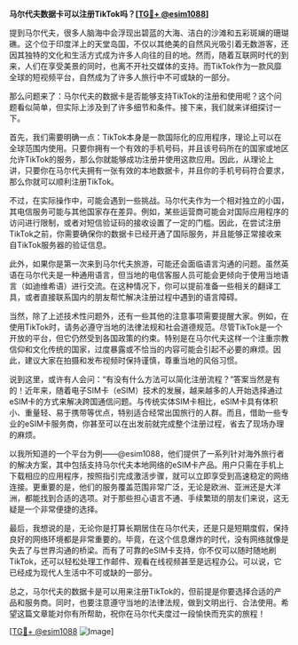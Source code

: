 **马尔代夫数据卡可以注册TikTok吗？[[TG💪+ @esim1088](https://t.me/s/esim1088)]**

提到马尔代夫，很多人脑海中会浮现出碧蓝的大海、洁白的沙滩和五彩斑斓的珊瑚礁。这个位于印度洋上的天堂岛国，不仅以其绝美的自然风光吸引着无数游客，还因其独特的文化和生活方式成为许多人向往的目的地。然而，随着互联网时代的到来，人们在享受美景的同时，也离不开社交媒体的支持。而TikTok作为一款风靡全球的短视频平台，自然成为了许多人旅行中不可或缺的一部分。

那么问题来了：马尔代夫的数据卡是否能够支持TikTok的注册和使用呢？这个问题看似简单，但实际上涉及到了许多细节和条件。接下来，我们就来详细探讨一下。

首先，我们需要明确一点：TikTok本身是一款国际化的应用程序，理论上可以在全球范围内使用。只要你拥有一个有效的手机号码，并且该号码所在的国家或地区允许TikTok的服务，那么你就能够成功注册并使用这款应用。因此，从理论上讲，只要你在马尔代夫拥有一张有效的本地数据卡，并且你的手机号码符合要求，那么你就可以顺利注册TikTok。

不过，在实际操作中，可能会遇到一些挑战。马尔代夫作为一个相对独立的小国，其电信服务可能与其他国家存在差异。例如，某些运营商可能会对国际应用程序的访问进行限制，或者对短信验证码的接收设置了一定的门槛。因此，在尝试注册TikTok之前，你需要确保你的数据卡已经开通了国际服务，并且能够正常接收来自TikTok服务器的验证信息。

此外，如果你是第一次来到马尔代夫旅游，可能还会面临语言沟通的问题。虽然英语在马尔代夫是一种通用语言，但当地的电信客服人员可能会更倾向于使用当地语言（如迪维希语）进行交流。在这种情况下，你可以提前准备一些相关的翻译工具，或者直接联系国内的朋友帮忙解决注册过程中遇到的语言障碍。

当然，除了上述技术性问题外，还有一些其他的注意事项需要提醒大家。例如，在使用TikTok时，请务必遵守当地的法律法规和社会道德规范。尽管TikTok是一个开放的平台，但它仍然受到各国政策的约束。特别是在马尔代夫这样一个注重宗教信仰和文化传统的国家，过度暴露或不恰当的内容可能会引起不必要的麻烦。因此，建议大家在拍摄和发布视频时保持谨慎，尊重当地的风俗习惯。

说到这里，或许有人会问：“有没有什么方法可以简化注册流程？”答案当然是有的！近年来，随着电子SIM卡（eSIM）技术的发展，越来越多的人开始选择通过eSIM卡的方式来解决跨国通信问题。与传统实体SIM卡相比，eSIM卡具有体积小、重量轻、易于携带等优点，特别适合经常出国旅行的人群。而且，借助一些专业的eSIM卡服务商，你甚至可以在出发前就完成整个注册过程，省去了现场办理的麻烦。

以我所知道的一个平台为例——@esim1088，他们提供了一系列针对海外旅行者的解决方案，其中包括支持马尔代夫本地网络的eSIM卡产品。用户只需在手机上下载相应的应用程序，按照指引完成激活步骤，就可以立即享受到高速稳定的网络连接。更重要的是，他们的服务覆盖范围非常广泛，无论是欧洲、亚洲还是大洋洲，都能找到合适的选项。对于那些担心语言不通、手续繁琐的朋友们来说，这无疑是一个非常便捷的选择。

最后，我想说的是，无论你是打算长期居住在马尔代夫，还是只是短期度假，保持良好的网络环境都是非常重要的。毕竟，在这个信息爆炸的时代，没有网络就像是失去了与世界沟通的桥梁。而有了可靠的eSIM卡支持，你不仅可以随时随地刷TikTok，还可以轻松处理工作邮件、观看在线视频甚至是远程办公。可以说，它已经成为现代人生活中不可或缺的一部分。

总之，马尔代夫的数据卡是可以用来注册TikTok的，但前提是你要选择合适的产品和服务商。同时，也要注意遵守当地的法律法规，做到文明出行、合法使用。希望这篇文章能对你有所帮助，祝你在马尔代夫度过一段愉快而充实的旅程！

[[TG💪+ @esim1088](https://t.me/s/esim1088) ![Image](https://i.postimg.cc/4NQfJmqS/Snipaste-2025-05-13-00-14-12.png)]